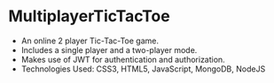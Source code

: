 # MultiplayerTicTacToe

* An online 2 player Tic-Tac-Toe game.
* Includes a single player and a two-player mode.
* Makes use of JWT for authentication and authorization.
* Technologies Used: CSS3, HTML5, JavaScript, MongoDB, NodeJS


